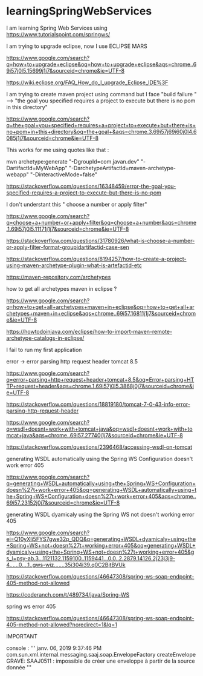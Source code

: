 # learningSpringWebServices
I am learning Spring Web Services using https://www.tutorialspoint.com/springws/

I am trying to upgrade eclipse, now I use ECLIPSE MARS 

https://www.google.com/search?q=how+to+upgrade+eclipse&oq=how+to+upgrade+eclipse&aqs=chrome..69i57j0l5.15699j1j7&sourceid=chrome&ie=UTF-8

https://wiki.eclipse.org/FAQ_How_do_I_upgrade_Eclipse_IDE%3F

I am trying to create maven project using command but I face "build failure " --> "the goal you specified requires a project to execute but there is no pom in this directory"

https://www.google.com/search?q=the+goal+you+specified+requires+a+project+to+execute+but+there+is+no+pom+in+this+directory&oq=the+goal+&aqs=chrome.3.69i57j69i60j0l4.6085j1j7&sourceid=chrome&ie=UTF-8

This works for me using quotes like that :

mvn archetype:generate "-DgroupId=com.javan.dev" "-DartifactId=MyWebApp" "-DarchetypeArtifactId=maven-archetype-webapp" "-DinteractiveMode=false"

https://stackoverflow.com/questions/16348459/error-the-goal-you-specified-requires-a-project-to-execute-but-there-is-no-pom

I don't understant this " choose a number or apply filter"

https://www.google.com/search?q=choose+a+number+or+apply+filter&oq=choose+a+number&aqs=chrome.1.69i57j0l5.11171j1j7&sourceid=chrome&ie=UTF-8

https://stackoverflow.com/questions/31780926/what-is-choose-a-number-or-apply-filter-format-groupidartifactid-case-sen

https://stackoverflow.com/questions/8194257/how-to-create-a-project-using-maven-archetype-plugin-what-is-artefactid-etc

https://maven-repository.com/archetypes


how to get all archetypes maven in eclipse ?

https://www.google.com/search?q=how+to+get+all+archetypes+maven+in+eclipse&oq=how+to+get+all+archetypes+maven+in+eclipse&aqs=chrome..69i57.16811j1j7&sourceid=chrome&ie=UTF-8

https://howtodoinjava.com/eclipse/how-to-import-maven-remote-archetype-catalogs-in-eclipse/

I fail to run my first application  

error -> error parsing http request header tomcat 8.5

https://www.google.com/search?q=error+parsing+http+request+header+tomcat+8.5&oq=Error+parsing+HTTP+request+header&aqs=chrome.1.69i57j0l5.3868j0j7&sourceid=chrome&ie=UTF-8

https://stackoverflow.com/questions/18819180/tomcat-7-0-43-info-error-parsing-http-request-header

https://www.google.com/search?q=wsdl+doesnt+work+with+tomcat+java&oq=wsdl+doesnt+work+with+tomcat+java&aqs=chrome..69i57.27740j1j7&sourceid=chrome&ie=UTF-8

https://stackoverflow.com/questions/2396468/accessing-wsdl-on-tomcat

generating WSDL automatically using the Spring WS Configuration doesn't work error 405

https://www.google.com/search?q=generating+WSDL+automatically+using+the+Spring+WS+Configuration+doesn%27t+work+error+405&oq=generating+WSDL+automatically+using+the+Spring+WS+Configuration+doesn%27t+work+error+405&aqs=chrome..69i57.23152j0j7&sourceid=chrome&ie=UTF-8

generating WSDL dyamicaly using the Spring WS not doesn't working error 405

https://www.google.com/search?ei=Q10yXIi5FYS7gwe32p_QDQ&q=generating+WSDL+dyamicaly+using+the+Spring+WS+not+doesn%27t+working+error+405&oq=generating+WSDL+dyamicaly+using+the+Spring+WS+not+doesn%27t+working+error+405&gs_l=psy-ab.3...1121132.1159100..1159441...0.0..2.2879.14126.2j23j3j9-4......0....1..gws-wiz.......35i304i39.q0C2BjtBVUk

https://stackoverflow.com/questions/46647308/spring-ws-soap-endpoint-405-method-not-allowed

https://coderanch.com/t/489734/java/Spring-WS

spring ws error 405

https://stackoverflow.com/questions/46647308/spring-ws-soap-endpoint-405-method-not-allowed?noredirect=1&lq=1

IMPORTANT 

console : 
'''
janv. 06, 2019 9:37:46 PM com.sun.xml.internal.messaging.saaj.soap.EnvelopeFactory createEnvelope
GRAVE: SAAJ0511 : impossible de créer une enveloppe à partir de la source donnée
'''



